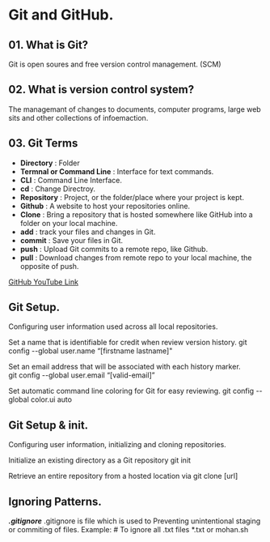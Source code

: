 # Git and GitHub.

## 01. What is Git?
   Git is open soures and free version control management. (SCM)

## 02. What is version control system?
   The managemant of changes to documents, computer programs, large web sits and other collections of infoemaction.

## 03. Git Terms
   - **Directory** : Folder
   - **Termnal or Command Line** : Interface for text commands.
   - **CLI** : Command Line Interface.
   - **cd** : Change Directroy.
   - **Repository** : Project, or the folder/place where your project is kept.
   - **Github** : A website to host your repositories online.
   - **Clone** : Bring a repository that is hosted somewhere like GitHub into a folder on your local machine.
   - **add** : track your files and changes in Git.
   - **commit** : Save your files in Git.
   - **push** : Upload Git commits to a remote repo, like Github.
   - **pull** : Download changes from remote repo to your local machine, the opposite of push.

[GitHub YouTube Link](https://www.youtube.com/watch?v=tRZGeaHPoaw)

## Git Setup.
   Configuring user information used across all local repositories.

Set a name that is identifiable for credit when review version history.
    git config --global user.name “[firstname lastname]"

Set an email address that will be associated with each history marker.	
    git config --global user.email “[valid-email]”

Set automatic command line coloring for Git for easy reviewing.
    git config --global color.ui auto

## Git Setup & init.
   Configuring user information, initializing and cloning repositories.

Initialize an existing directory as a Git repository
    git init

Retrieve an entire repository from a hosted location via
    git clone [url]
           

## Ignoring Patterns.
***.gitignore***
.gitignore is file which is used to Preventing unintentional staging or commiting of files.
     Example:
        # To ignore all .txt files
        *.txt
	or
	mohan.sh

